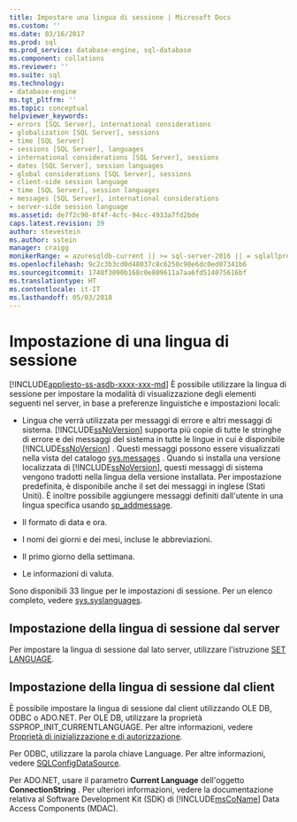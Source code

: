 ```yaml
---
title: Impostare una lingua di sessione | Microsoft Docs
ms.custom: ''
ms.date: 03/16/2017
ms.prod: sql
ms.prod_service: database-engine, sql-database
ms.component: collations
ms.reviewer: ''
ms.suite: sql
ms.technology:
- database-engine
ms.tgt_pltfrm: ''
ms.topic: conceptual
helpviewer_keywords:
- errors [SQL Server], international considerations
- globalization [SQL Server], sessions
- time [SQL Server]
- sessions [SQL Server], languages
- international considerations [SQL Server], sessions
- dates [SQL Server], session languages
- global considerations [SQL Server], sessions
- client-side session language
- time [SQL Server], session languages
- messages [SQL Server], international considerations
- server-side session language
ms.assetid: de7f2c90-8f4f-4cfc-94cc-4933a7fd2bde
caps.latest.revision: 39
author: stevestein
ms.author: sstein
manager: craigg
monikerRange: = azuresqldb-current || >= sql-server-2016 || = sqlallproducts-allversions
ms.openlocfilehash: 9c2c3b3cd0d48037c8c6250c90e6dc0ed07341b6
ms.sourcegitcommit: 1740f3090b168c0e809611a7aa6fd514075616bf
ms.translationtype: HT
ms.contentlocale: it-IT
ms.lasthandoff: 05/03/2018
---
```

# <a name="set-a-session-language"></a>Impostazione di una lingua di sessione
[!INCLUDE[appliesto-ss-asdb-xxxx-xxx-md](../../includes/appliesto-ss-asdb-xxxx-xxx-md.md)]
  È possibile utilizzare la lingua di sessione per impostare la modalità di visualizzazione degli elementi seguenti nel server, in base a preferenze linguistiche e impostazioni locali:  
  
-   Lingua che verrà utilizzata per messaggi di errore e altri messaggi di sistema. [!INCLUDE[ssNoVersion](../../includes/ssnoversion-md.md)] supporta più copie di tutte le stringhe di errore e dei messaggi del sistema in tutte le lingue in cui è disponibile [!INCLUDE[ssNoVersion](../../includes/ssnoversion-md.md)] . Questi messaggi possono essere visualizzati nella vista del catalogo [sys.messages](../../relational-databases/system-catalog-views/messages-for-errors-catalog-views-sys-messages.md) . Quando si installa una versione localizzata di [!INCLUDE[ssNoVersion](../../includes/ssnoversion-md.md)], questi messaggi di sistema vengono tradotti nella lingua della versione installata. Per impostazione predefinita, è disponibile anche il set dei messaggi in inglese (Stati Uniti). È inoltre possibile aggiungere messaggi definiti dall'utente in una lingua specifica usando [sp_addmessage](../../relational-databases/system-stored-procedures/sp-addmessage-transact-sql.md).  
  
-   Il formato di data e ora.  
  
-   I nomi dei giorni e dei mesi, incluse le abbreviazioni.  
  
-   Il primo giorno della settimana.  
  
-   Le informazioni di valuta.  
  
 Sono disponibili 33 lingue per le impostazioni di sessione. Per un elenco completo, vedere [sys.syslanguages](../../relational-databases/system-compatibility-views/sys-syslanguages-transact-sql.md).  
  
## <a name="setting-the-session-language-from-the-server"></a>Impostazione della lingua di sessione dal server  
 Per impostare la lingua di sessione dal lato server, utilizzare l'istruzione [SET LANGUAGE](../../t-sql/statements/set-language-transact-sql.md).  
  
## <a name="setting-the-session-language-from-the-client"></a>Impostazione della lingua di sessione dal client  
 È possibile impostare la lingua di sessione dal client utilizzando OLE DB, ODBC o ADO.NET. Per OLE DB, utilizzare la proprietà SSPROP_INIT_CURRENTLANGUAGE. Per altre informazioni, vedere [Proprietà di inizializzazione e di autorizzazione](../../relational-databases/native-client-ole-db-data-source-objects/initialization-and-authorization-properties.md).  
  
 Per ODBC, utilizzare la parola chiave Language. Per altre informazioni, vedere [SQLConfigDataSource](../../relational-databases/native-client-odbc-api/sqlconfigdatasource.md).  
  
 Per ADO.NET, usare il parametro **Current Language** dell'oggetto **ConnectionString** . Per ulteriori informazioni, vedere la documentazione relativa al Software Development Kit (SDK) di [!INCLUDE[msCoName](../../includes/msconame-md.md)] Data Access Components (MDAC).  
  
  
